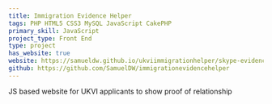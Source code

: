 ```yaml
---
title: Immigration Evidence Helper
tags: PHP HTML5 CSS3 MySQL JavaScript CakePHP
primary_skill: JavaScript
project_type: Front End
type: project
has_website: true
website: https://samueldw.github.io/ukviimmigrationhelper/skype-evidence
github: https://github.com/SamuelDW/immigrationevidencehelper
---
```

JS based website for UKVI applicants to show proof of relationship
